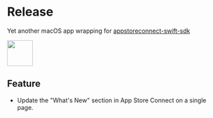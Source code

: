 # Release

Yet another macOS app wrapping for [appstoreconnect-swift-sdk](https://github.com/AvdLee/appstoreconnect-swift-sdk)

[<img src="https://img.shields.io/badge/Download-Latest-000000?style=for-the-badge&logo=apple&logoColor=white" height="60">](https://github.com/rijieli/Release/releases/latest)

## Feature

- Update the "What's New" section in App Store Connect on a single page.
